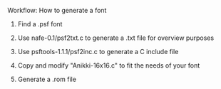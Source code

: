 Workflow: How to generate a font

1. Find a .psf font

2. Use nafe-0.1/psf2txt.c to generate a .txt file for overview purposes

3. Use psftools-1.1.1/psf2inc.c to generate a C include file

4. Copy and modify "Anikki-16x16.c" to fit the needs of your font

5. Generate a .rom file
